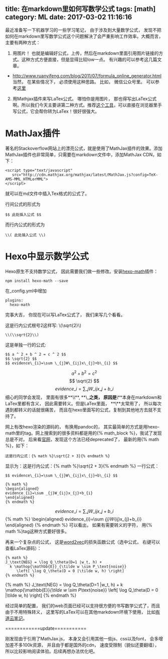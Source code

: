 title: 在markdown里如何写数学公式
tags: [math]
category: ML
date: 2017-03-02 11:16:16
---

最近准备写一下机器学习的一些学习笔记， 由于涉及到大量数学公式， 发现不把如何在markdown里写数学公式这个问题解决了会严重影响工作效率。大概而言， 主要有两种方式：

<!-- more -->
1. 用图片！
也就是编辑好公式，上传，然后在markdown里面引用图片链接的方式。这种方式方便直接，但是显得比较low一点。 有兴趣的可以参考这几篇文章。
* http://www.ruanyifeng.com/blog/2011/07/formula_online_generator.html 
当然， 在某些情况下， 必须使用这种思路。 比如， 微信公众号里。 可以参考[这里](http://www.52nlp.cn/%E5%9C%A8%E5%BE%AE%E4%BF%A1%E5%85%AC%E4%BC%97%E5%8F%B7%E9%87%8C%E4%BD%BF%E7%94%A8latex%E6%95%B0%E5%AD%A6%E5%85%AC%E5%BC%8F)

2. 用Mathjax插件来写LaTex公式。
哪怕你是用图片， 那也得写出LaTex公式啊。所以我们今天主要讲第二种方式。推荐[这个工具](https://webdemo.myscript.com/views/math.html)，可以直接在浏览器里手写公式，它会帮你转为LaTex！很好很强大。


# MathJax插件
著名的Stackoverflow网站上的漂亮公式，就是使用了MathJax插件的效果。添加MathJax插件也非常简单，只需要在markdown文件中，添加MathJax CDN，如下：
```
<script type="text/javascript"
   src="http://cdn.mathjax.org/mathjax/latest/MathJax.js?config=TeX-AMS-MML_HTMLorMML">
</script>
```
就可以在md文件中插入Tex格式的公式了。

行间公式的形式为
```
$$ 此处插入公式 $$
```
而行内公式的形式为
```
\\( 此处插入公式 \\)
```


# Hexo中显示数学公式
Hexo原生不支持数学公式， 因此需要我们做一些修改。安装[hexo-math](https://github.com/akfish/hexo-math)插件：

```
npm install hexo-math --save
```
在_config.yml中增加
```
plugins:
  hexo-math
 ```

完事大吉， 你现在可以写LaTex公式了， 我们来写几个看看。

这是行内公式根号2这样写: \\(\\sqrt{2}\\)
```
\\(\\sqrt{2}\\)
```
这是单独一行的公式:
```
$$ a ^ 2 + b ^ 2 = c ^ 2 $$
$$ \sqrt{2} $$
$$ evidence\_{i}=\sum \_{j}W\_{ij}x\_{j}+b\_{i} $$
```
$$ a ^ 2 + b ^ 2 = c ^ 2 $$
$$ \sqrt{2} $$
$$ evidence\_{i}=\sum \_{j}W\_{ij}x\_{j}+b\_{i} $$
细心的同学会发现， 里面有很多**\\\\**, **\\_**之类， 原因是**\\**本身在markdown和LaTex里都有含义， 因此需要转义。但是LaTex里面， **\\**太常用了， 所以每次遇到都转义的话就很痛苦， 而且在hexo里面写的公式，复制到其他地方去就不支持了。

网上有改hexo渲染的源码的， 有换用pandoc的， 其实最简单的方式是用hexo-math里的tag。网上搜索到的很多资料都是用的{&#37; math_block %}，我试了发现总是不对， 后来看[官网](https://github.com/akfish/hexo-math)，发现这个方法已经deprecated了， 最新的用{&#37; math %}，如下：

```
这是行内公式：{% math %}\sqrt{2 + 3}{% endmath %}
```
显示为：这是行内公式：{% math %}\sqrt{2 + 3}{% endmath %}
一行公式：
```
$$ evidence\_{i}=\sum \_{j}W\_{ij}x\_{j}+b\_{i} $$

{% math %}
\begin{aligned}
evidence_{i}=\sum _{j}W_{ij}x_{j}+b_{i}
\end{aligned}
{% endmath %}
```
$$ evidence\_{i}=\sum \_{j}W\_{ij}x\_{j}+b\_{i} $$
{% math %}
\begin{aligned}
evidence_{i}=\sum _{j}W_{ij}x_{j}+b_{i}
\end{aligned}
{% endmath %}
可以看出， 如果有需要转义的字符， 用{&#37; math %}tag这种方式要好很多。

再来一个复杂点的公式， 这是[word2vec](https://www.tensorflow.org/tutorials/word2vec)的损失函数公式（选中公式， 右键可以查看LaTex源码）：
```
{% math %}
J_\text{NEG} = \log Q_\theta(D=1 |w_t, h) +
  k \mathop{\mathbb{E}}_{\tilde w \sim P_\text{noise}}
     \left[ \log Q_\theta(D = 0 |\tilde w, h) \right]
{% endmath %}
```
{% math %}
J_\text{NEG} = \log Q_\theta(D=1 |w_t, h) +
  k \mathop{\mathbb{E}}_{\tilde w \sim P_\text{noise}}
     \left[ \log Q_\theta(D = 0 |\tilde w, h) \right]
{% endmath %}

经过简单的配置， 我们的web页面已经可以支持很方便的书写数学公式了，而且由于不用特殊转义， 这里写的LaTex可以在其他markdown环境下使用， 比如[有道云笔记](http://mp.weixin.qq.com/s?__biz=MjM5NjAyNjkwMA==&mid=2723942529&idx=1&sn=3b417dd77b4d5b92231ed59649844eb9&chksm=81473ffab630b6ec843d77432c487e3e3a272ec26a5b9e0ae4007f5fce3dd826825a7b64a249&mpshare=1&scene=1&srcid=0301zj3JKl85H692JGwUHZzM#rd)。


============update===========

刚发现由于引用了MathJax.js， 本身又会引用其他一些js、css以及font， 会多增加差不多100k资源， 并且由于都是国外的cdn， 速度受限制（貌似还要翻墙），所以比较影响阅读体验。后续再想办法优化吧。